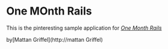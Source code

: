 # One MOnth Rails

This is the pinteresting sample application for
[*One Month Rails*](http://onemonthrails.com)

by[Mattan Griffel](http://mattan Griffel)